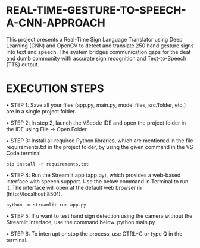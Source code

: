 # REAL-TIME-GESTURE-TO-SPEECH-A-CNN-APPROACH
This project presents a Real-Time Sign Language Translator using Deep Learning (CNN) and OpenCV to detect and translate 250 hand gesture signs into text and speech. The system bridges communication gaps for the deaf and dumb community with accurate sign recognition and Text-to-Speech (TTS) output.

# EXECUTION STEPS
 
• STEP 1: Save all your files (app.py, main.py, model files, src/folder, etc.) are in a single project folder. 

• STEP 2: In step 2, launch the VScode IDE and open the project folder in the IDE using File → Open Folder. 

• STEP 3: Install all required Python libraries, which are mentioned in the file requirements.txt in the project folder, by using the given command in the VS Code terminal

    pip install -r requirements.txt 
                                                                      
• STEP 4: Run the Streamlit app (app.py), which provides a web-based interface with speech support. Use the below command in Terminal to run it. The interface will open at the default web browser in 
                                                                            (http://localhost:8501).  
                                                                            
    python -m streamlit run app.py 
 
• STEP 5: If u want to test hand sign detection using the camera without the Streamlit interface, use the command below. 
                                               python main.py 
                                               
• STEP 6: To interrupt or stop the process, use CTRL+C or type Q in the terminal. 
